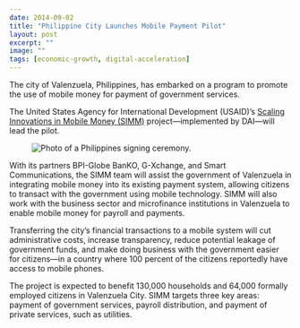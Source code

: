 ```yaml
---
date: 2014-09-02
title: "Philippine City Launches Mobile Payment Pilot"
layout: post
excerpt: ""
image: ""
tags: [economic-growth, digital-acceleration]
---
```

<p>The city of Valenzuela, Philippines, has embarked on a program to promote the use of mobile money for payment of government services.</p><p>The United States Agency for International Development (USAID)’s <a href="http://dai.com/our-work/projects/philippines%E2%80%94scaling-innovations-mobile-money-simm-project">Scaling Innovations in Mobile Money (SIMM)</a> project—implemented by DAI—will lead the pilot.</p><figure class="kg-card kg-image-card"><img src="https://pubs.ghost.io/uploads/simm.jpg" class="kg-image" alt="Photo of a Philippines signing ceremony." loading="lazy" title="From left, Eric Postel, USAID Assistant Administrator for the Bureau of Economic Growth, Education and Environment; Valenzuela City Mayor Sherwin Gatchalian; and Gloria Steele, USAID Philippines Mission Director at the signing ceremony."></figure><p>With its partners BPI-Globe BanKO, G-Xchange, and Smart Communications, the SIMM team will assist the government of Valenzuela in integrating mobile money into its existing payment system, allowing citizens to transact with the government using mobile technology. SIMM will also work with the business sector and microfinance institutions in Valenzuela to enable mobile money for payroll and payments.</p><p>Transferring the city’s financial transactions to a mobile system will cut administrative costs, increase transparency, reduce potential leakage of government funds, and make doing business with the government easier for citizens—in a country where 100 percent of the citizens reportedly have access to mobile phones.</p><p>The project is expected to benefit 130,000 households and 64,000 formally employed citizens in Valenzuela City. SIMM targets three key areas: payment of government services, payroll distribution, and payment of private services, such as utilities.</p>
  